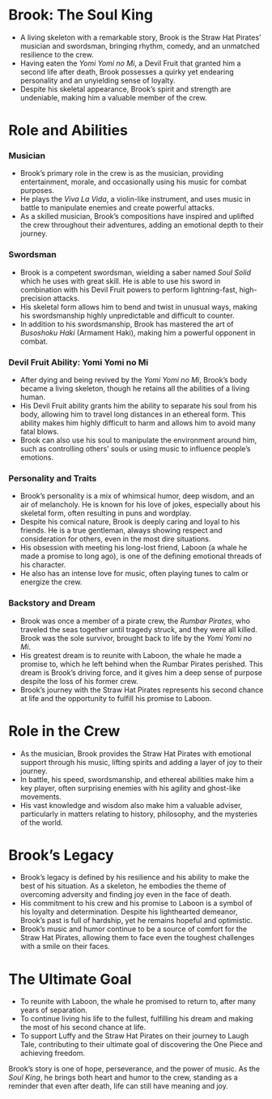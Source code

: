 # **Brook: The Soul King**

- A living skeleton with a remarkable story, Brook is the Straw Hat Pirates’ musician and swordsman, bringing rhythm, comedy, and an unmatched resilience to the crew.
- Having eaten the _Yomi Yomi no Mi_, a Devil Fruit that granted him a second life after death, Brook possesses a quirky yet endearing personality and an unyielding sense of loyalty.
- Despite his skeletal appearance, Brook’s spirit and strength are undeniable, making him a valuable member of the crew.

# **Role and Abilities**

### **Musician**

- Brook’s primary role in the crew is as the musician, providing entertainment, morale, and occasionally using his music for combat purposes.
- He plays the _Viva La Vida_, a violin-like instrument, and uses music in battle to manipulate enemies and create powerful attacks.
- As a skilled musician, Brook’s compositions have inspired and uplifted the crew throughout their adventures, adding an emotional depth to their journey.

### **Swordsman**

- Brook is a competent swordsman, wielding a saber named _Soul Solid_ which he uses with great skill. He is able to use his sword in combination with his Devil Fruit powers to perform lightning-fast, high-precision attacks.
- His skeletal form allows him to bend and twist in unusual ways, making his swordsmanship highly unpredictable and difficult to counter.
- In addition to his swordsmanship, Brook has mastered the art of _Busoshoku Haki_ (Armament Haki), making him a powerful opponent in combat.

### **Devil Fruit Ability: Yomi Yomi no Mi**

- After dying and being revived by the _Yomi Yomi no Mi_, Brook’s body became a living skeleton, though he retains all the abilities of a living human.
- His Devil Fruit ability grants him the ability to separate his soul from his body, allowing him to travel long distances in an ethereal form. This ability makes him highly difficult to harm and allows him to avoid many fatal blows.
- Brook can also use his soul to manipulate the environment around him, such as controlling others’ souls or using music to influence people’s emotions.

### **Personality and Traits**

- Brook’s personality is a mix of whimsical humor, deep wisdom, and an air of melancholy. He is known for his love of jokes, especially about his skeletal form, often resulting in puns and wordplay.
- Despite his comical nature, Brook is deeply caring and loyal to his friends. He is a true gentleman, always showing respect and consideration for others, even in the most dire situations.
- His obsession with meeting his long-lost friend, Laboon (a whale he made a promise to long ago), is one of the defining emotional threads of his character.
- He also has an intense love for music, often playing tunes to calm or energize the crew.

### **Backstory and Dream**

- Brook was once a member of a pirate crew, the _Rumbar Pirates_, who traveled the seas together until tragedy struck, and they were all killed. Brook was the sole survivor, brought back to life by the _Yomi Yomi no Mi_.
- His greatest dream is to reunite with Laboon, the whale he made a promise to, which he left behind when the Rumbar Pirates perished. This dream is Brook’s driving force, and it gives him a deep sense of purpose despite the loss of his former crew.
- Brook’s journey with the Straw Hat Pirates represents his second chance at life and the opportunity to fulfill his promise to Laboon.

# **Role in the Crew**

- As the musician, Brook provides the Straw Hat Pirates with emotional support through his music, lifting spirits and adding a layer of joy to their journey.
- In battle, his speed, swordsmanship, and ethereal abilities make him a key player, often surprising enemies with his agility and ghost-like movements.
- His vast knowledge and wisdom also make him a valuable adviser, particularly in matters relating to history, philosophy, and the mysteries of the world.

# **Brook’s Legacy**

- Brook’s legacy is defined by his resilience and his ability to make the best of his situation. As a skeleton, he embodies the theme of overcoming adversity and finding joy even in the face of death.
- His commitment to his crew and his promise to Laboon is a symbol of his loyalty and determination. Despite his lighthearted demeanor, Brook’s past is full of hardship, yet he remains hopeful and optimistic.
- Brook’s music and humor continue to be a source of comfort for the Straw Hat Pirates, allowing them to face even the toughest challenges with a smile on their faces.

# **The Ultimate Goal**

- To reunite with Laboon, the whale he promised to return to, after many years of separation.
- To continue living his life to the fullest, fulfilling his dream and making the most of his second chance at life.
- To support Luffy and the Straw Hat Pirates on their journey to Laugh Tale, contributing to their ultimate goal of discovering the One Piece and achieving freedom.

Brook’s story is one of hope, perseverance, and the power of music. As the _Soul King_, he brings both heart and humor to the crew, standing as a reminder that even after death, life can still have meaning and joy.
